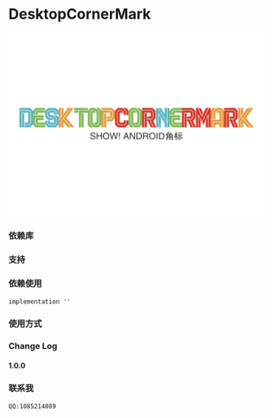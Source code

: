 # DesktopCornerMark

![Image text](https://github.com/nuonuoOkami/images/blob/main/DesktopCornerMark.png)

### 依赖库

### 支持

### 依赖使用

    implementation ''

### 使用方式

### Change Log

#### 1.0.0

### 联系我

    QQ:1085214089
    
    
    

